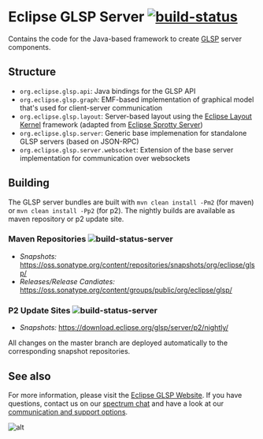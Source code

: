 # Eclipse GLSP Server [![build-status](https://img.shields.io/jenkins/build?jobUrl=https%3A%2F%2Fci.eclipse.org%2Fglsp%2Fjob%2Feclipse-glsp%2Fjob%2Fglsp-server%2Fjob%2Fmaster%2F)](https://ci.eclipse.org/glsp/job/eclipse-glsp/job/glsp-server/job/master/)

Contains the code for the Java-based framework to create [GLSP](https://github.com/eclipse-glsp/glsp) server components.

## Structure
- `org.eclipse.glsp.api`: Java bindings for the GLSP API
- `org.eclipse.glsp.graph`: EMF-based implementation of graphical model that's used for client-server communication
- `org.eclipse.glsp.layout`: Server-based layout using the [Eclipse Layout Kernel](https://www.eclipse.org/elk/) framework (adapted from [Eclipse Sprotty Server](https://www.github.com/eclipse/sprotty-server))
- `org.eclipse.glsp.server`: Generic base implemenation for standalone GLSP servers (based on JSON-RPC)
- `org.eclipse.glsp.server.websocket`: Extension of the base server implementation for communication over websockets

## Building

The GLSP server bundles are built with `mvn clean install -Pm2` (for maven) or `mvn clean install -Pp2` (for p2). The nightly builds are available as maven repository or p2 update site.

### Maven Repositories ![build-status-server](https://img.shields.io/jenkins/build?jobUrl=https://ci.eclipse.org/glsp/job/deploy-m2-glsp-server/&label=publish)

- <i>Snapshots: </i> https://oss.sonatype.org/content/repositories/snapshots/org/eclipse/glsp/
- <i>Releases/Release Candiates: </i> https://oss.sonatype.org/content/groups/public/org/eclipse/glsp/

### P2 Update Sites   ![build-status-server](https://img.shields.io/jenkins/build?jobUrl=https://ci.eclipse.org/glsp/job/deploy-p2-glsp-server/&label=publish)
- <i>Snapshots: </i> https://download.eclipse.org/glsp/server/p2/nightly/

All changes on the master branch are deployed automatically to the corresponding snapshot repositories.

## See also
For more information, please visit the [Eclipse GLSP Website](https://www.eclipse.org/glsp/). If you have questions, contact us on our [spectrum chat](https://spectrum.chat/glsp/) and have a look at our [communication and support options](https://www.eclipse.org/glsp/contact/).

![alt](https://www.eclipse.org/glsp/images/diagramanimated.gif)
